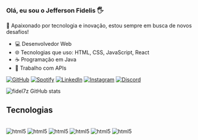 ### Olá, eu sou o Jefferson Fidelis 🖐

🚀 Apaixonado por tecnologia e inovação, estou sempre em busca de novos desafios!

- 💻 Desenvolvedor Web
- 🌐 Tecnologias que uso: HTML, CSS, JavaScript, React
- ☕ Programação em Java
- 📡 Trabalho com APIs
  
 [![GitHub](https://img.shields.io/badge/GitHub-181717?style=for-the-badge&logo=github&logoColor=white)](https://github.com/fidel7z)
 [![Spotify](https://img.shields.io/badge/Spotify-1ED760?style=for-the-badge&logo=spotify&logoColor=white)](https://open.spotify.com/user/x0awax9ciast5k5fh0l5ya3rf)
 [![LinkedIn](https://img.shields.io/badge/LinkedIn-0077B5?style=for-the-badge&logo=linkedin&logoColor=white)](https://www.linkedin.com/in/jefferson-fidelis-16bb091b1/)
[![Instagram](https://img.shields.io/badge/Instagram-E4405F?style=for-the-badge&logo=instagram&logoColor=white)](https://www.instagram.com/fidel7z)
 [![Discord](https://img.shields.io/badge/Discord-7289DA?style=for-the-badge&logo=discord&logoColor=white)](https://discordapp.com/fidel7z)

![fidel7z GitHub stats](https://github-readme-stats.vercel.app/api?username=fidel7z&show_icons=true&theme=ocean_dark)

## Tecnologias 

<div style="display: inline_block"><br/>
<img align="center" alt="html5" src="https://img.shields.io/badge/HTML5-E34F26?style=for-the-badge&logo=html5&logoColor=white" />
<img align="center" alt="html5" src="https://img.shields.io/badge/JavaScript-323330?style=for-the-badge&logo=javascript&logoColor=F7DF1E" />
<img align="center" alt="html5" src="https://img.shields.io/badge/Java-ED8B00?style=for-the-badge&logo=openjdk&logoColor=white" />
<img align="center" alt="html5" src="https://img.shields.io/badge/PHP-777BB4?style=for-the-badge&logo=php&logoColor=white" />
<img align="center" alt="html5" src="https://img.shields.io/badge/CSS3-1572B6?style=for-the-badge&logo=css3&logoColor=white" />
<img align="center" alt="html5" src="https://img.shields.io/badge/Notion-000000?style=for-the-badge&logo=notion&logoColor=white" />
</div>

